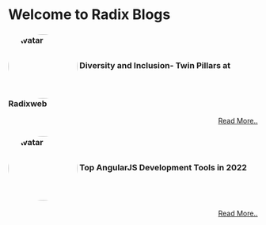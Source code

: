 # Welcome to Radix Blogs
     



### <img src="https://dm8ix2eh2gsglmbyba2271c4-wpengine.netdna-ssl.com/wp-content/uploads/2021/12/Diversity-and-Inclusion-at-Radixweb.jpg" alt="Avatar" style="border-radius: 50%; vertical-align: middle; width: 140px; height: 130px;"> Diversity and Inclusion- Twin Pillars at Radixweb
<p align="right">
     <a href="https://dipti-agravat.github.io/octocat.github.io/Blog1.html">Read More..</a>
</p>

### <img src="https://dm8ix2eh2gsglmbyba2271c4-wpengine.netdna-ssl.com/wp-content/uploads/2021/12/Best-AngularJS-Development-Tools.jpg" alt="Avatar" style="border-radius: 50%; vertical-align: middle; width: 140px; height: 130px;"> Top AngularJS Development Tools in 2022
<p align="right">
<a href="https://dipti-agravat.github.io/octocat.github.io/Blog2.html">Read More..</a>
</p>

